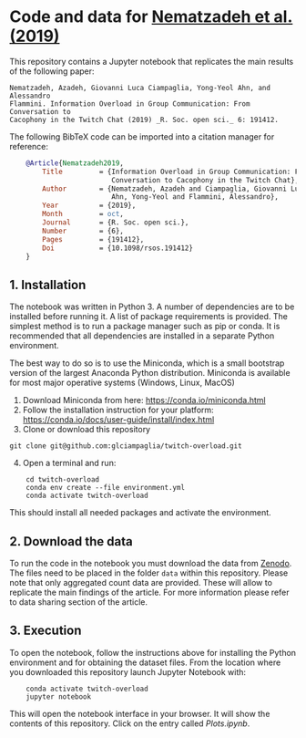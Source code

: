 # Code and data for [Nematzadeh et al. (2019)](http://dx.doi.org/10.1098/rsos.191412)

This repository contains a Jupyter notebook that replicates the main results of
the following paper:

    Nematzadeh, Azadeh, Giovanni Luca Ciampaglia, Yong-Yeol Ahn, and Alessandro
    Flammini. Information Overload in Group Communication: From Conversation to
    Cacophony in the Twitch Chat (2019) _R. Soc. open sci._ 6: 191412.

The following BibTeX code can be imported into a citation manager for reference:

```bibtex
    @Article{Nematzadeh2019,
        Title         = {Information Overload in Group Communication: From
                         Conversation to Cacophony in the Twitch Chat},
        Author        = {Nematzadeh, Azadeh and Ciampaglia, Giovanni Luca and
                         Ahn, Yong-Yeol and Flammini, Alessandro},
        Year          = {2019},
        Month         = oct,
        Journal       = {R. Soc. open sci.},
        Number        = {6},
        Pages         = {191412},
        Doi           = {10.1098/rsos.191412}
    }
```

## 1. Installation

The notebook was written in Python 3. A number of dependencies are to be
installed before running it. A list of package requirements is provided. The
simplest method is to run a package manager such as pip or conda. It is
recommended that all dependencies are installed in a separate Python
environment.

The best way to do so is to use the Miniconda, which is a small bootstrap
version of the largest Anaconda Python distribution. Miniconda is available for
most major operative systems (Windows, Linux, MacOS) 

1. Download Miniconda from here: https://conda.io/miniconda.html
2. Follow the installation instruction for your platform:
   https://conda.io/docs/user-guide/install/index.html
3. Clone or download this repository
```
git clone git@github.com:glciampaglia/twitch-overload.git
```
4. Open a terminal and run:
```
    cd twitch-overload
    conda env create --file environment.yml
    conda activate twitch-overload
```

This should install all needed packages and activate the environment.

## 2. Download the data

To run the code in the notebook you must download the data from
[Zenodo](https://doi.org/10.5281/zenodo.1182793). The files need to be
placed in the folder `data` within this repository. Please note that only
aggregated count data are provided. These will allow to replicate the main
findings of the article. For more information please refer to data sharing
section of the article.

## 3. Execution

To open the notebook, follow the instructions above for installing the Python
environment and for obtaining the dataset files. From the location
where you downloaded this repository launch Jupyter Notebook with:

```
    conda activate twitch-overload
    jupyter notebook
```

This will open the notebook interface in your browser. It will show the
contents of this repository. Click on the entry called _Plots.ipynb_.
